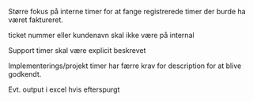 Større fokus på interne timer for at fange registrerede timer der burde ha været faktureret.

ticket nummer eller kundenavn skal ikke være på internal

Support timer skal være explicit beskrevet

Implementerings/projekt timer har færre krav for description for at blive godkendt.

Evt. output i excel hvis efterspurgt